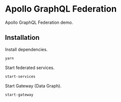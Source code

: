 # Apollo GraphQL Federation

Apollo GraphQL Federation demo.

## Installation

Install dependencies.

```bash
yarn
```

Start federated services.

```bash
start-services
```

Start Gateway (Data Graph).

```bash
start-gateway
```
